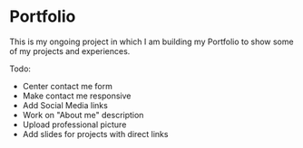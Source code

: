 # Portfolio
This is my ongoing project in which I am building my Portfolio to show some of my projects and experiences.

Todo:

- Center contact me form
- Make contact me responsive
- Add Social Media links
- Work on "About me" description
- Upload professional picture
- Add slides for projects with direct links

